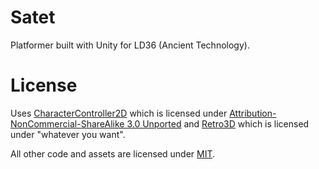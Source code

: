 # Satet

Platformer built with Unity for LD36 (Ancient Technology).

# License

Uses [CharacterController2D](https://github.com/prime31/CharacterController2D) which is licensed under [Attribution-NonCommercial-ShareAlike 3.0 Unported](https://creativecommons.org/licenses/by-nc-sa/3.0/legalcode) and [Retro3D](https://github.com/keijiro/Retro3D) which is licensed under "whatever you want".

All other code and assets are licensed under [MIT](https://opensource.org/licenses/MIT).
